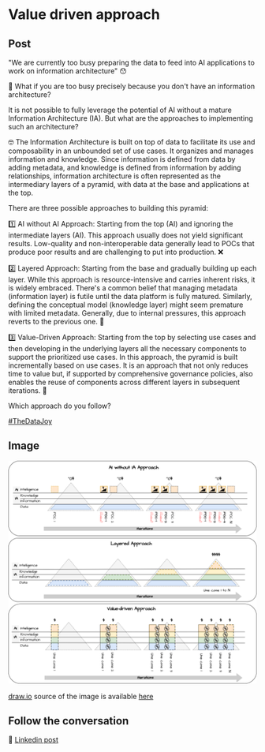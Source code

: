 # Value driven approach

## Post

"We are currently too busy preparing the data to feed into AI applications to work on information architecture" 😯 

🤔 What if you are too busy precisely because you don't have an information architecture?

It is not possible to fully leverage the potential of AI without a mature Information Architecture (IA). But what are the approaches to implementing such an architecture? 

🤓 The Information Architecture is built on top of data to facilitate its use and composability in an unbounded set of use cases. It organizes and manages information and knowledge. Since information is defined from data by adding metadata, and knowledge is defined from information by adding relationships, information architecture is often represented as the intermediary layers of a pyramid, with data at the base and applications at the top.

There are three possible approaches to building this pyramid:

1️⃣ AI without AI Approach:
Starting from the top (AI) and ignoring the intermediate layers (AI). This approach usually does not yield significant results. Low-quality and non-interoperable data generally lead to POCs that produce poor results and are challenging to put into production. ❌

2️⃣ Layered Approach:
Starting from the base and gradually building up each layer. While this approach is resource-intensive and carries inherent risks, it is widely embraced. There's a common belief that managing metadata (information layer) is futile until the data platform is fully matured. Similarly, defining the conceptual model (knowledge layer) might seem premature with limited metadata. Generally, due to internal pressures, this approach reverts to the previous one. 💸

3️⃣ Value-Driven Approach:
Starting from the top by selecting use cases and then developing in the underlying layers all the necessary components to support the prioritized use cases. In this approach, the pyramid is built incrementally based on use cases. It is an approach that not only reduces time to value but, if supported by comprehensive governance policies, also enables the reuse of components across different layers in subsequent iterations. 🚀

Which approach do you follow?

[#TheDataJoy](https://www.linkedin.com/feed/hashtag/?keywords=thedatajoy) 

## Image

![2024-P015-value-driven.png](/images/2024/2024-P015-value-driven.png)

[draw.io](https://app.diagrams.net/) source of the image is available [here](/images/2024/2024.drawio) 

## Follow the conversation

🔵 [Linkedin post](https://www.linkedin.com/posts/andreagioia_thedatajoy-activity-7154107725344342017-tESH)




